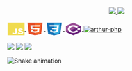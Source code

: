 
<div align="center">
  <a href="https://github.com/arthurcotrim">
  <img height="180em" src="https://github-readme-stats.vercel.app/api?username=arthurcotrim&show_icons=true&theme=dracula&include_all_commits=true&count_private=true"/>
  <img height="180em" src="https://github-readme-stats.vercel.app/api/top-langs/?username=arthurcotrim&layout=compact&langs_count=7&theme=dracula"/>
</div>
<div style="display: inline_block"><br>
  <img align="center" alt="arthur-Js" height="30" width="40" src="https://raw.githubusercontent.com/devicons/devicon/master/icons/javascript/javascript-plain.svg">
  <img align="center" alt="arthur-HTML" height="30" width="40" src="https://raw.githubusercontent.com/devicons/devicon/master/icons/html5/html5-original.svg">
  <img align="center" alt="arthur-CSS" height="30" width="40" src="https://raw.githubusercontent.com/devicons/devicon/master/icons/css3/css3-original.svg">
  <img align="center" alt="arthur-Csharp" height="30" width="40" src="https://raw.githubusercontent.com/devicons/devicon/master/icons/csharp/csharp-original.svg">
  <img align="center" alt="arthur-php" height="30" width="40" src="https://cdn.jsdelivr.net/gh/devicons/devicon/icons/php/php-plain.svg">          
</div>
   <br>
<div> 
  <a href="https://instagram.com/arthurcotrim" target="_blank"><img src="https://img.shields.io/badge/-Instagram-%23E4405F?style=for-the-badge&logo=instagram&logoColor=white" target="_blank"></a>
  <a href = "mailto:contatoarthurcotrim@gmail.com"><img src="https://img.shields.io/badge/-Gmail-%23333?style=for-the-badge&logo=gmail&logoColor=white" target="_blank"></a>
  <a href="https://www.linkedin.com/in/rafaella-ballerini-45875016a" target="_blank"><img src="https://img.shields.io/badge/-LinkedIn-%230077B5?style=for-the-badge&logo=linkedin&logoColor=white" target="_blank"></a> 
 
  ![Snake animation](https://github.com/arthurcotrim/arthurcotrim/blob/output/github-contribution-grid-snake.svg)
 
</div>
